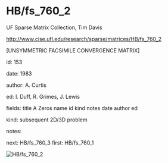 # HB/fs_760_2

 UF Sparse Matrix Collection, Tim Davis

 http://www.cise.ufl.edu/research/sparse/matrices/HB/fs_760_2

 [UNSYMMETRIC FACSIMILE CONVERGENCE MATRIX]

 id: 153

 date: 1983

 author: A. Curtis

 ed: I. Duff, R. Grimes, J. Lewis

 fields: title A Zeros name id kind notes date author ed

 kind: subsequent 2D/3D problem

 notes:

 next: HB/fs_760_3 first: HB/fs_760_1

![HB/fs_760_2](http://yifanhu.net/GALLERY/GRAPHS/GIF_SMALL/HB@fs_760_2.gif)
